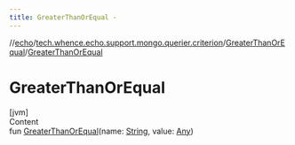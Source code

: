 ```yaml
---
title: GreaterThanOrEqual -
---
```

//[echo](../../index.md)/[tech.whence.echo.support.mongo.querier.criterion](../index.md)/[GreaterThanOrEqual](index.md)/[GreaterThanOrEqual](-greater-than-or-equal.md)



# GreaterThanOrEqual  
[jvm]  
Content  
fun [GreaterThanOrEqual](-greater-than-or-equal.md)(name: [String](https://kotlinlang.org/api/latest/jvm/stdlib/kotlin/-string/index.html), value: [Any](https://kotlinlang.org/api/latest/jvm/stdlib/kotlin/-any/index.html))  



